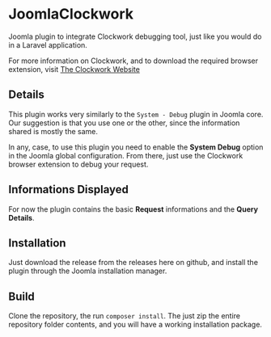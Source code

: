 # JoomlaClockwork
Joomla plugin to integrate Clockwork debugging tool, just like you would do in a Laravel application.

For more information on Clockwork, and to download the required browser extension, visit [The Clockwork Website](https://underground.works/clockwork/)

## Details

This plugin works very similarly to the `System - Debug` plugin in Joomla core.
Our suggestion is that you use one or the other, since the information shared is mostly the same.

In any, case, to use this plugin you need to enable the **System Debug** option in the Joomla global configuration.
From there, just use the Clockwork browser extension to debug your request.

## Informations Displayed

For now the plugin contains the basic **Request** informations and the **Query Details**.  

## Installation

Just download the release from the releases here on github, and install the plugin through the Joomla installation manager.

## Build

Clone the repository, the run ```composer install```.
The just zip the entire repository folder contents, and you will have a working installation package.

